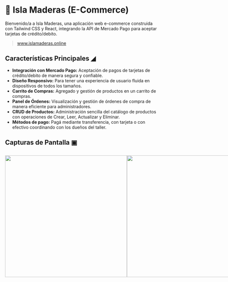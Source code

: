 # 🌲 Isla Maderas (E-Commerce)

Bienvenido/a a Isla Maderas, una aplicación web e-commerce construida con Tailwind CSS y React, integrando la API de Mercado Pago para aceptar tarjetas de crédito/debito.

> www.islamaderas.online

## Características Principales ◢

- **Integración con Mercado Pago:** Aceptación de pagos de tarjetas de crédito/debito de manera segura y confiable.
- **Diseño Responsivo:** Para tener una experiencia de usuario fluida en dispositivos de todos los tamaños.
- **Carrito de Compras:** Agregado y gestión de productos en un carrito de compras.
- **Panel de Órdenes:** Visualización y gestión de órdenes de compra de manera eficiente para administradores.
- **CRUD de Productos:** Administración sencilla del catálogo de productos con operaciones de Crear, Leer, Actualizar y Eliminar.
- **Métodos de pago:** Pagá mediante transferencia, con tarjeta o con efectivo coordinando con los dueños del taller.

## Capturas de Pantalla ▣

##
<div style="display: flex;">
  <img width=400 src="https://i.imgur.com/5dauMEi.png">
  <img width=400 src="https://i.imgur.com/tPplgVy.png">
</div>
